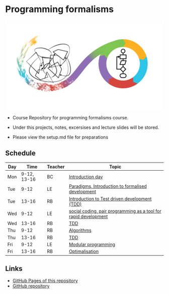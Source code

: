 # Programming formalisms

![](Formalism.png)

- Course Repository for programming formalisms course.
- Under this projects, notes, excersises and lecture slides will be stored.

- Please view the setup.md file for preparations


## Schedule

Day | Time | Teacher | Topic
----|----|-----|-------------------------------------------
Mon |9-12, 13-16 |BC      | [Introduction day](https://uppmax.github.io/programming_formalisms_intro/index.html)
Tue |9-12| LE|[Paradigms, Introduction to formalised development](DevelopmentDesign/README.md) 
Tue  |13-16| RB | [Introduction to Test driven development (TDD)](tdd/README.md) 
Wed  | 9-12| LE|[social coding, pair programming as  a tool for rapid development](https://github.com/UPPMAX/programming_formalisms/tree/main/common-practices)
Wed   | 13-16|RB      | [TDD](tdd/README.md)
Thu | 9-12 |RB      | [Algorithms](https://uppsala.instructure.com/courses/69215/pages/introduction-to-algorithms-and-datastructures?module_item_id=502918)
Thu  |13-16 |RB      | [TDD](tdd/README.md)
Fri | 9-12 |LE| [Modular programming](https://github.com/UPPMAX/programming_formalisms/blob/main/DevelopmentDesign/Modular_Programming.pdf)
Fri |13-16|RB| [Optimalisation](optimalisation/README.md)

## Links

 * [GitHub Pages of this repository](https://uppmax.github.io/programming_formalisms/)
 * [GitHub repository](https://github.com/UPPMAX/programming_formalisms)
 